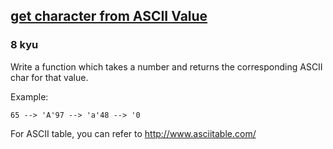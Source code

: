 <h2><a href=https://www.codewars.com/kata/55ad04714f0b468e8200001c/train/csharp target="_blank">get character from ASCII Value</a></h2><h3>8 kyu</h3><p>Write a function which takes a number and returns the corresponding ASCII char for that value.</p><p>Example: </p><pre><code>65 --&gt; 'A'97 --&gt; 'a'48 --&gt; '0</code></pre><p>For ASCII table, you can refer to <a href="http://www.asciitable.com/" data-turbolinks="false" target="_blank">http://www.asciitable.com/</a></p>